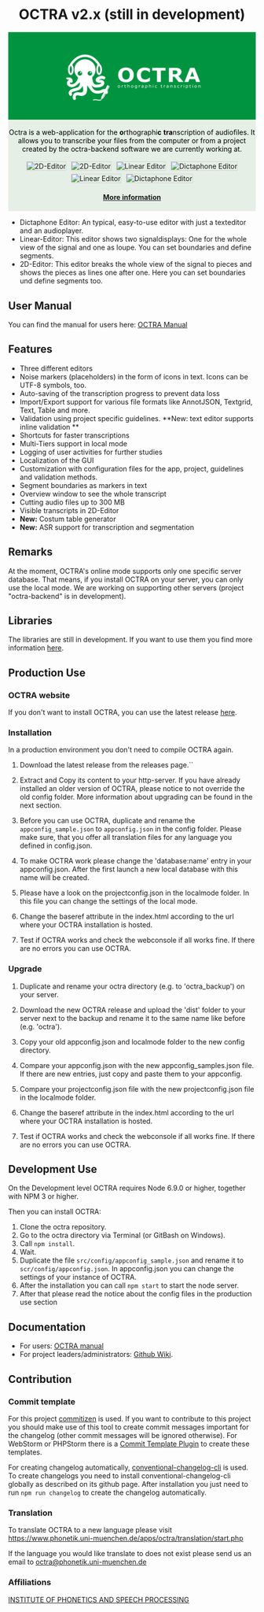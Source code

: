 <h1 align="center">OCTRA v2.x (still in development)</h1>

<div align="center" style="background-color:#e5efe5;">
  <img src="apps/octra/src/assets/img/socialmedia/Octra2_thumbnail_github.png"/>
  <p style="color:black;">
    Octra is a web-application for the <b>o</b>rthographi<b>c</b> <b>tra</b>nscription of audiofiles. It allows you to transcribe your files from the computer or from a project created by the octra-backend software we are currently working at.
  </p>
  <p style="padding-bottom:20px;">
  <img style="margin:3px;border:1px solid lightgray;" width="215" height="250" src="https://www.phonetik.uni-muenchen.de/apps/octra/contents/1.3/img/features/editor3_1.png" alt="2D-Editor">
  <img style="margin:3px;border:1px solid lightgray;" width="215" height="250" src="https://www.phonetik.uni-muenchen.de/apps/octra/contents/1.3/img/features/editor3_2.png" alt="2D-Editor">
  <img style="margin:3px;border:1px solid lightgray;" width="215" height="250" src="https://www.phonetik.uni-muenchen.de/apps/octra/contents/1.3/img/features/editor2.png" alt="Linear Editor">
  <img style="margin:3px;border:1px solid lightgray;" width="215" height="250" src="https://www.phonetik.uni-muenchen.de/apps/octra/contents/1.3/img/features/editor1.png" alt="Dictaphone Editor">
  <img style="margin:3px;border:1px solid lightgray;" width="215" height="250" src="https://www.phonetik.uni-muenchen.de/apps/octra/contents/1.3/img/features/overview.png" alt="Linear Editor">
  <img style="margin:3px;border:1px solid lightgray;" width="215" height="250" src="https://www.phonetik.uni-muenchen.de/apps/octra/contents/1.3/img/features/export.png" alt="Dictaphone Editor">
  <br/>
  <a href="https://clarin.phonetik.uni-muenchen.de/apps/octra/octra/features" style="font-weight:bold;">
<br/>
    More information
  </a>
</p>
<div align="center">
</div>
</div>

* Dictaphone Editor: An typical, easy-to-use editor with just a texteditor and an audioplayer.
* Linear-Editor: This editor shows two signaldisplays: One for the whole view of the signal and one as loupe. You can set boundaries and define segments.
* 2D-Editor: This editor breaks the whole view of the signal to pieces and shows the pieces as lines one after one. Here you can set boundaries und define segments too.

## User Manual

You can find the manual for users here: [OCTRA Manual](https://www.phonetik.uni-muenchen.de/apps/octra/manual/1.4.0/)

## Features

* Three different editors
* Noise markers (placeholders) in the form of icons in text. Icons can be UTF-8 symbols, too.
* Auto-saving of the transcription progress to prevent data loss
* Import/Export support for various file formats like AnnotJSON, Textgrid, Text, Table and more.
* Validation using project specific guidelines. **New: text editor supports inline validation **
* Shortcuts for faster transcriptions
* Multi-Tiers support in local mode
* Logging of user activities for further studies
* Localization of the GUI
* Customization with configuration files for the app, project, guidelines and validation methods.
* Segment boundaries as markers in text
* Overview window to see the whole transcript
* Cutting audio files up to 300 MB
* Visible transcripts in 2D-Editor
* **New:** Costum table generator
* **New:** ASR support for transcription and segmentation

## Remarks

At the moment, OCTRA's online mode supports only one specific server database. That means, if you install OCTRA on your server, you can only use the local mode. We are working on supporting other servers (project "octra-backend" is in development).

## Libraries

The libraries are still in development. If you want to use them you find more information [here](libs/README.md).

## Production Use

### OCTRA website

If you don't want to install OCTRA, you can use the latest release [here](https://www.phonetik.uni-muenchen.de/apps/octra/octra/).

### Installation

In a production environment you don't need to compile OCTRA again.

1. Download the latest release from the releases page.``

2. Extract and Copy its content to your http-server. If you have already installed an older version of OCTRA, please notice to not override the old config folder. More information about upgrading can be found in the next section.

3. Before you can use OCTRA, duplicate and rename the `appconfig_sample.json` to `appconfig.json` in the config folder. Please make sure, that you offer all translation files for any language you defined in config.json.

4. To make OCTRA work please change the 'database:name' entry in your appconfig.json. After the first launch a new local database with this name will be created.

5. Please have a look on the projectconfig.json in the localmode folder. In this file you can change the settings of the local mode.

6. Change the baseref attribute in the index.html according to the url where your OCTRA installation is hosted.

7. Test if OCTRA works and check the webconsole if all works fine. If there are no errors you can use OCTRA.

### Upgrade

1. Duplicate and rename your octra directory (e.g. to 'octra_backup') on your server.

2. Download the new OCTRA release and upload the 'dist' folder to your server next to the backup and rename it to the same name like before (e.g. 'octra').

3. Copy your old appconfig.json and localmode folder to the new config directory.

4. Compare your appconfig.json with the new appconfig_samples.json file. If there are new entries, just copy and paste them to your appconfig.

5. Compare your projectconfig.json file with the new projectconfig.json file in the localmode folder.

6. Change the baseref attribute in the index.html according to the url where your OCTRA installation is hosted.

7. Test if OCTRA works and check the webconsole if all works fine. If there are no errors you can use OCTRA.

## Development Use

On the Development level OCTRA requires Node 6.9.0 or higher, together with NPM 3 or higher.

Then you can install OCTRA:

1. Clone the octra repository.
2. Go to the octra directory via Terminal (or GitBash on Windows).
3. Call `` npm install ``.
4. Wait.
5. Duplicate the file ``src/config/appconfig_sample.json`` and rename it to ``scr/config/appconfig.json``. In appconfig.json you can change the settings of your instance of OCTRA.
6. After the installation you can call `` npm start `` to start the node server.
7. After that please read the notice about the config files in the production use section

## Documentation

* For users: [OCTRA manual](https://www.phonetik.uni-muenchen.de/apps/octra/manual/1.3.0/)
* For project leaders/administrators: [Github Wiki](https://github.com/IPS-LMU/octra/wiki).

## Contribution

### Commit template

For this project <a href="https://github.com/commitizen/cz-cli">commitizen</a> is used. If you want to contribute to this project you should make use of this tool to create commit messages important for the changelog (other commit messages will be ignored otherwise). For WebStorm or PHPStorm there is a <a href="https://plugins.jetbrains.com/plugin/9861-git-commit-template">Commit Template Plugin</a> to create these templates.

For creating changelog automatically, <a href="https://github.com/conventional-changelog/conventional-changelog/tree/master/packages/conventional-changelog-cli">conventional-changelog-cli</a> is used. To create changelogs you need to install conventional-changelog-cli globally as described on its github page. After installation you just need to run `npm run changelog` to create the changelog automatically.

### Translation

To translate OCTRA to a new language please visit https://www.phonetik.uni-muenchen.de/apps/octra/translation/start.php

If the language you would like translate to does not exist please send us an email to octra@phonetik.uni-muenchen.de

### Affiliations

[INSTITUTE OF PHONETICS AND SPEECH PROCESSING](http://www.en.phonetik.uni-muenchen.de/)
